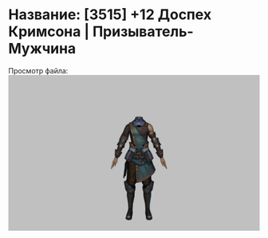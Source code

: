 # Название: [3515] +12 Доспех Кримсона | Призыватель-Мужчина

Просмотр файла:
![p080004.png](p080004.png)